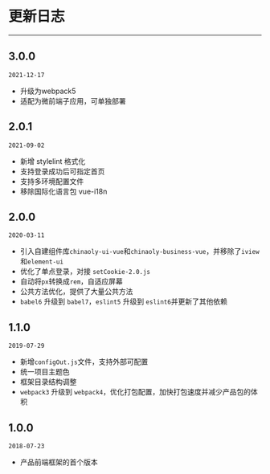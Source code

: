 # 更新日志

---

## 3.0.0

`2021-12-17`

- 升级为webpack5
- 适配为微前端子应用，可单独部署

## 2.0.1

`2021-09-02`

- 新增 stylelint 格式化
- 支持登录成功后可指定首页
- 支持多环境配置文件
- 移除国际化语言包 vue-i18n

## 2.0.0

`2020-03-11`

- 引入自建组件库`chinaoly-ui-vue`和`chinaoly-business-vue`，并移除了`iview`和`element-ui`
- 优化了单点登录，对接 `setCookie-2.0.js`
- 自动将`px`转换成`rem`，自适应屏幕
- 公共方法优化，提供了大量公共方法
- `babel6` 升级到 `babel7`，`eslint5` 升级到 `eslint6`并更新了其他依赖

## 1.1.0

`2019-07-29`

- 新增`configOut.js`文件，支持外部可配置
- 统一项目主题色
- 框架目录结构调整
- `webpack3` 升级到 `webpack4`，优化打包配置，加快打包速度并减少产品包的体积

## 1.0.0

`2018-07-23`

- 产品前端框架的首个版本
